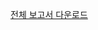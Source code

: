 

<a class="btn d-inline-block" zsubmit="false" href="?zPage=Popup-Asset-Form-a92f31ef" title="Popup Asset Form" zstepid="Popup-Asset-Form-a92f31ef" onclick="zPanel52948.gotoPage('zPage','Popup-Asset-Form-a92f31ef',this, false,false,700,750); return false;"> <span name="Section 1 Block 1 CTA Text 1">전체 보고서 다운로드</span> </a>
<!--stackedit_data:
eyJoaXN0b3J5IjpbNDgyNjQxNjkzXX0=
-->